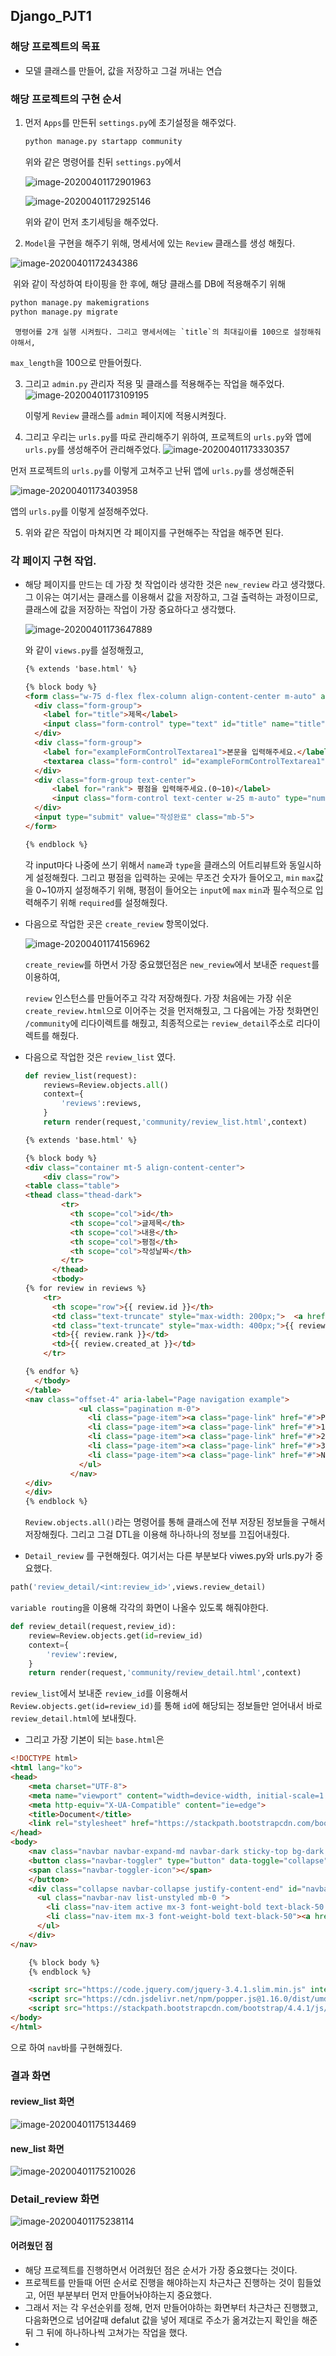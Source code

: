 ## Django_PJT1

### 해당 프로젝트의 목표

- 모델 클래스를 만들어, 값을 저장하고 그걸 꺼내는 연습

### 해당 프로젝트의 구현 순서

1. 먼저 `Apps`를 만든뒤 `settings.py`에 초기설정을 해주었다.

   

   ```python 
   python manage.py startapp community
   ```

   위와 같은 명령어를 친뒤 `settings.py`에서

   ![image-20200401172901963](README.assets/image-20200401172901963.png)

   ![image-20200401172925146](README.assets/image-20200401172925146.png)

   위와 같이 먼저 초기세팅을 해주었다.

   
   

2.  `Model`을 구현을 해주기 위해, 명세서에 있는 `Review` 클래스를 생성 해줬다.

   ![image-20200401172434386](README.assets/image-20200401172434386.png)

   ​	위와 같이 작성하여 타이핑을 한 후에, 해당 클래스를 DB에 적용해주기 위해

   ```python
   python manage.py makemigrations
   python manage.py migrate
   ```

     명령어를 2개 실행 시켜줬다. 그리고 명세서에는 `title`의 최대길이를 100으로 설정해줘야해서,

   `max_length`을 100으로 만들어줬다.

3. 그리고 `admin.py` 관리자 적용 및 클래스를 적용해주는 작업을 해주었다.
   ![image-20200401173109195](README.assets/image-20200401173109195.png)

   이렇게 `Review` 클래스를 `admin` 페이지에 적용시켜줬다.

4.  그리고 우리는 `urls.py`를 따로 관리해주기 위하여, 프로젝트의 `urls.py`와 앱에 `urls.py`를 생성해주어 관리해주었다.
   ![image-20200401173330357](README.assets/image-20200401173330357.png)

   먼저 프로젝트의 `urls.py`를 이렇게 고쳐주고 난뒤 앱에 `urls.py`를 생성해준뒤 

   ![image-20200401173403958](README.assets/image-20200401173403958.png)

   앱의 `urls.py`를 이렇게 설정해주었다.

5. 위와 같은 작업이 마쳐지면 각 페이지를 구현해주는 작업을 해주면 된다.





### 각 페이지 구현 작업.

- 해당 페이지를 만드는 데 가장 첫 작업이라 생각한 것은 `new_review` 라고 생각했다. 
  그 이유는 여기서는 클래스를 이용해서 값을 저장하고, 그걸 출력하는 과정이므로,
  클래스에 값을 저장하는 작업이 가장 중요하다고 생각했다.

  ![image-20200401173647889](README.assets/image-20200401173647889.png)

  와 같이 `views.py`를 설정해줬고,

  ```html
  {% extends 'base.html' %}
  
  {% block body %}
  <form class="w-75 d-flex flex-column align-content-center m-auto" action="/community/create_review/">
    <div class="form-group">
      <label for="title">제목</label>
      <input class="form-control" type="text" id="title" name="title" placeholder="제목을 입력하세요." required>
    </div>
    <div class="form-group">
      <label for="exampleFormControlTextarea1">본문을 입력해주세요.</label>
      <textarea class="form-control" id="exampleFormControlTextarea1" rows="30" name="content"></textarea>
    </div>
    <div class="form-group text-center">
        <label for="rank"> 평점을 입력해주세요.(0~10)</label>
        <input class="form-control text-center w-25 m-auto" type="number" min="0" max="10" id="rank" name="rank" required>
    </div>
    <input type="submit" value="작성완료" class="mb-5">
  </form>
  
  {% endblock %}
  ```

  각 input마다 나중에 쓰기 위해서 `name`과 `type`을 클래스의 어트리뷰트와 동일시하게 설정해줬다. 그리고 평점을 입력하는 곳에는 무조건 숫자가 들어오고,  `min` `max`값을 0~10까지 설정해주기 위해, 평점이 들어오는 `input`에 `max` `min`과 필수적으로 입력해주기 위해 `required`를 설정해줬다.

- 다음으로 작업한 곳은 `create_review` 항목이었다.

  ![image-20200401174156962](README.assets/image-20200401174156962.png)

  `create_review`를 하면서 가장 중요했던점은 `new_review`에서 보내준 `request`를 이용하여, 

  `review` 인스턴스를 만들어주고 각각 저장해줬다. 가장 처음에는 가장 쉬운 `create_review.html`으로 이어주는 것을 먼저해줬고, 그 다음에는 가장 첫화면인 `/community`에 리다이렉트를 해줬고, 최종적으로는 `review_detail`주소로 리다이렉트를 해줬다.

- 다음으로 작업한 것은 `review_list` 였다.

  ```python
  def review_list(request):
      reviews=Review.objects.all()
      context={
          'reviews':reviews,
      }
      return render(request,'community/review_list.html',context)
  ```

  

  ```html
  {% extends 'base.html' %}
  
  {% block body %}
  <div class="container mt-5 align-content-center">
      <div class="row">
  <table class="table">
  <thead class="thead-dark">
          <tr>
            <th scope="col">id</th>
            <th scope="col">글제목</th>
            <th scope="col">내용</th>
            <th scope="col">평점</th>
            <th scope="col">작성날짜</th>
          </tr>
        </thead>
        <tbody>
  {% for review in reviews %}
      <tr>
        <th scope="row">{{ review.id }}</th>
        <td class="text-truncate" style="max-width: 200px;">  <a href="/community/review_detail/{{ review.id }}" class="text-dark text-decoration-none">{{ review.title }}</a></td>
        <td class="text-truncate" style="max-width: 400px;">{{ review.content }}</td>
        <td>{{ review.rank }}</td>
        <td>{{ review.created_at }}</td>
      </tr>
  
  {% endfor %}
    </tbody>
  </table>
  <nav class="offset-4" aria-label="Page navigation example">
              <ul class="pagination m-0">
                <li class="page-item"><a class="page-link" href="#">Previous</a></li>
                <li class="page-item"><a class="page-link" href="#">1</a></li>
                <li class="page-item"><a class="page-link" href="#">2</a></li>
                <li class="page-item"><a class="page-link" href="#">3</a></li>
                <li class="page-item"><a class="page-link" href="#">Next</a></li>
              </ul>
            </nav>
  </div>
  </div>
  {% endblock %}
  ```

  `Review.objects.all()`라는 명령어를 통해 클래스에 전부 저장된 정보들을 구해서 저장해줬다. 그리고 그걸 DTL을 이용해 하나하나의 정보를 끄집어내줬다.

-  `Detail_review` 를 구현해줬다. 여기서는 다른 부분보다 viwes.py와 urls.py가 중요했다.

  ```python
  path('review_detail/<int:review_id>',views.review_detail)
  ```

  `variable routing`을 이용해 각각의 화면이 나올수 있도록 해줘야한다.

  ```python
  def review_detail(request,review_id):
      review=Review.objects.get(id=review_id)
      context={
          'review':review,
      }
      return render(request,'community/review_detail.html',context)
  ```

  `review_list`에서 보내준 `review_id`를 이용해서 `Review.objects.get(id=review_id)`를 통해 `id`에 해당되는 정보들만 얻어내서 바로 `review_detail.html`에 보내줬다.

- 그리고 가장 기본이 되는 `base.html`은 

```html
<!DOCTYPE html>
<html lang="ko">
<head>
    <meta charset="UTF-8">
    <meta name="viewport" content="width=device-width, initial-scale=1.0">
    <meta http-equiv="X-UA-Compatible" content="ie=edge">
    <title>Document</title>
    <link rel="stylesheet" href="https://stackpath.bootstrapcdn.com/bootstrap/4.4.1/css/bootstrap.min.css" integrity="sha384-Vkoo8x4CGsO3+Hhxv8T/Q5PaXtkKtu6ug5TOeNV6gBiFeWPGFN9MuhOf23Q9Ifjh" crossorigin="anonymous">
</head>
<body>
    <nav class="navbar navbar-expand-md navbar-dark sticky-top bg-dark py-4">
    <button class="navbar-toggler" type="button" data-toggle="collapse" data-target="#navbarsExample04" aria-controls="navbarsExample04" aria-expanded="false" aria-label="Toggle navigation">
    <span class="navbar-toggler-icon"></span>
    </button>
    <div class="collapse navbar-collapse justify-content-end" id="navbarsExample04" style>
      <ul class="navbar-nav list-unstyled mb-0 ">
        <li class="nav-item active mx-3 font-weight-bold text-black-50 "><a href="/community/" class="text-white text-decoration-none">전체 리뷰 목록 조회</a></li>
        <li class="nav-item mx-3 font-weight-bold text-black-50"><a href="/community/new_review/" class="text-white text-decoration-none">새로운 리뷰 작성 페이지</a></li>
      </ul>
    </div>
</nav>

    {% block body %}
    {% endblock %}

    <script src="https://code.jquery.com/jquery-3.4.1.slim.min.js" integrity="sha384-J6qa4849blE2+poT4WnyKhv5vZF5SrPo0iEjwBvKU7imGFAV0wwj1yYfoRSJoZ+n" crossorigin="anonymous"></script>
    <script src="https://cdn.jsdelivr.net/npm/popper.js@1.16.0/dist/umd/popper.min.js" integrity="sha384-Q6E9RHvbIyZFJoft+2mJbHaEWldlvI9IOYy5n3zV9zzTtmI3UksdQRVvoxMfooAo" crossorigin="anonymous"></script>
    <script src="https://stackpath.bootstrapcdn.com/bootstrap/4.4.1/js/bootstrap.min.js" integrity="sha384-wfSDF2E50Y2D1uUdj0O3uMBJnjuUD4Ih7YwaYd1iqfktj0Uod8GCExl3Og8ifwB6" crossorigin="anonymous"></script>
</body>
</html>
```

으로 하여 `nav`바를 구현해줬다.





### 결과 화면 

#### review_list 화면

![image-20200401175134469](README.assets/image-20200401175134469.png)

#### new_list 화면

![image-20200401175210026](README.assets/image-20200401175210026.png)

### Detail_review 화면

![image-20200401175238114](README.assets/image-20200401175238114.png)

#### 어려웠던 점

- 해당 프로젝트를 진행하면서 어려웠던 점은 순서가 가장 중요했다는 것이다.
- 프로젝트를 만들때 어떤 순서로 진행을 해야하는지 차근차근 진행하는 것이 힘들었고, 어떤 부분부터 먼저 만들어놔야하는지 중요했다.
- 그래서 저는 각 우선순위를 정해, 먼저 만들어야하는 화면부터 차근차근 진행했고, 다음화면으로 넘어갈때 defalut 값을 넣어 제대로 주소가 옮겨갔는지 확인을 해준뒤 그 뒤에 하나하나씩 고쳐가는 작업을 했다.
- 
